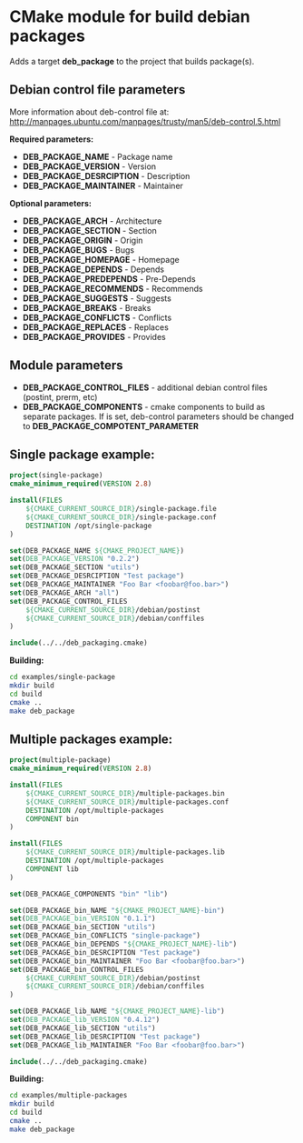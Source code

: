 # CMake module for build debian packages

Adds a target **deb_package** to the project that builds package(s).

## Debian control file parameters
More information about deb-control file at: http://manpages.ubuntu.com/manpages/trusty/man5/deb-control.5.html

**Required parameters:**

* **DEB_PACKAGE_NAME** - Package name
* **DEB_PACKAGE_VERSION** - Version
* **DEB_PACKAGE_DESRCIPTION** - Description
* **DEB_PACKAGE_MAINTAINER** - Maintainer

**Optional parameters:**

* **DEB_PACKAGE_ARCH** - Architecture
* **DEB_PACKAGE_SECTION** - Section
* **DEB_PACKAGE_ORIGIN** - Origin
* **DEB_PACKAGE_BUGS** - Bugs
* **DEB_PACKAGE_HOMEPAGE** - Homepage
* **DEB_PACKAGE_DEPENDS** - Depends
* **DEB_PACKAGE_PREDEPENDS** - Pre-Depends
* **DEB_PACKAGE_RECOMMENDS** - Recommends
* **DEB_PACKAGE_SUGGESTS** - Suggests
* **DEB_PACKAGE_BREAKS** - Breaks
* **DEB_PACKAGE_CONFLICTS** - Conflicts
* **DEB_PACKAGE_REPLACES** - Replaces
* **DEB_PACKAGE_PROVIDES** - Provides

## Module parameters

* **DEB_PACKAGE_CONTROL_FILES** - additional debian control files (postint, prerm, etc)
* **DEB_PACKAGE_COMPONENTS** - cmake components to build as separate packages. If is set, deb-control parameters should be changed to **DEB_PACKAGE_COMPOTENT_PARAMETER**


## Single package example:

```cmake
project(single-package)
cmake_minimum_required(VERSION 2.8)

install(FILES
    ${CMAKE_CURRENT_SOURCE_DIR}/single-package.file
    ${CMAKE_CURRENT_SOURCE_DIR}/single-package.conf
    DESTINATION /opt/single-package
)

set(DEB_PACKAGE_NAME ${CMAKE_PROJECT_NAME})
set(DEB_PACKAGE_VERSION "0.2.2")
set(DEB_PACKAGE_SECTION "utils")
set(DEB_PACKAGE_DESRCIPTION "Test package")
set(DEB_PACKAGE_MAINTAINER "Foo Bar <foobar@foo.bar>")
set(DEB_PACKAGE_ARCH "all")
set(DEB_PACKAGE_CONTROL_FILES
    ${CMAKE_CURRENT_SOURCE_DIR}/debian/postinst
    ${CMAKE_CURRENT_SOURCE_DIR}/debian/conffiles
)

include(../../deb_packaging.cmake)
```
**Building:**

```bash
cd examples/single-package
mkdir build
cd build
cmake ..
make deb_package
```

## Multiple packages example:

```cmake
project(multiple-package)
cmake_minimum_required(VERSION 2.8)

install(FILES
    ${CMAKE_CURRENT_SOURCE_DIR}/multiple-packages.bin
    ${CMAKE_CURRENT_SOURCE_DIR}/multiple-packages.conf
    DESTINATION /opt/multiple-packages
    COMPONENT bin
)

install(FILES
    ${CMAKE_CURRENT_SOURCE_DIR}/multiple-packages.lib
    DESTINATION /opt/multiple-packages
    COMPONENT lib
)

set(DEB_PACKAGE_COMPONENTS "bin" "lib")

set(DEB_PACKAGE_bin_NAME "${CMAKE_PROJECT_NAME}-bin")
set(DEB_PACKAGE_bin_VERSION "0.1.1")
set(DEB_PACKAGE_bin_SECTION "utils")
set(DEB_PACKAGE_bin_CONFLICTS "single-package")
set(DEB_PACKAGE_bin_DEPENDS "${CMAKE_PROJECT_NAME}-lib")
set(DEB_PACKAGE_bin_DESRCIPTION "Test package")
set(DEB_PACKAGE_bin_MAINTAINER "Foo Bar <foobar@foo.bar>")
set(DEB_PACKAGE_bin_CONTROL_FILES
    ${CMAKE_CURRENT_SOURCE_DIR}/debian/postinst
    ${CMAKE_CURRENT_SOURCE_DIR}/debian/conffiles
)

set(DEB_PACKAGE_lib_NAME "${CMAKE_PROJECT_NAME}-lib")
set(DEB_PACKAGE_lib_VERSION "0.4.12")
set(DEB_PACKAGE_lib_SECTION "utils")
set(DEB_PACKAGE_lib_DESRCIPTION "Test package")
set(DEB_PACKAGE_lib_MAINTAINER "Foo Bar <foobar@foo.bar>")

include(../../deb_packaging.cmake)
```
**Building:**

```bash
cd examples/multiple-packages
mkdir build
cd build
cmake ..
make deb_package
```
